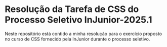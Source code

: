 # Resolução da Tarefa de CSS do Processo Seletivo InJunior-2025.1

Neste repositório está contido a minha resolução para o exercício proposto no curso de CSS fornecido pela InJunior
durante o processo seletivo.
